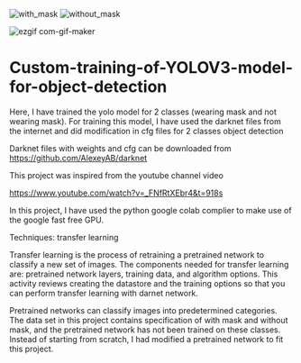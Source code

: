 ![with_mask](https://user-images.githubusercontent.com/71879067/126141579-631e12f6-fc00-4609-97ad-cec332ea54db.JPG)
![without_mask](https://user-images.githubusercontent.com/71879067/126141598-aadd9773-6f26-43da-ab61-e0339b35f25e.JPG)


![ezgif com-gif-maker](https://user-images.githubusercontent.com/71879067/126660801-7009d3d0-424a-47f8-ba3d-a513561cabc0.gif)

# Custom-training-of-YOLOV3-model-for-object-detection
Here, I have trained the yolo model for 2 classes (wearing mask and not wearing mask). For training this model, I have used the darknet files from the internet and did modification in cfg files for 2 classes object detection

Darknet files with weights and cfg can be downloaded from 
https://github.com/AlexeyAB/darknet


This project was inspired from the youtube channel video

https://www.youtube.com/watch?v=_FNfRtXEbr4&t=918s


In this project, I have used the python google colab complier to make use of the google fast free GPU.  

Techniques: transfer learning

Transfer learning is the process of retraining a pretrained network to classify a new set of images. The components needed for transfer learning are: pretrained network layers, training data, and algorithm options. This activity reviews creating the datastore and the training options so that you can perform transfer learning with darnet network.

Pretrained networks can classify images into predetermined categories. The data set in this project contains specification of with mask and without mask, and the pretrained network has not been trained on these classes. Instead of starting from scratch, I had modified a pretrained network to fit this project.


